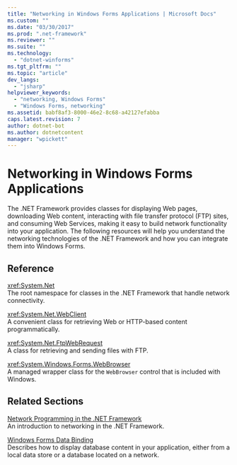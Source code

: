 ```yaml
---
title: "Networking in Windows Forms Applications | Microsoft Docs"
ms.custom: ""
ms.date: "03/30/2017"
ms.prod: ".net-framework"
ms.reviewer: ""
ms.suite: ""
ms.technology: 
  - "dotnet-winforms"
ms.tgt_pltfrm: ""
ms.topic: "article"
dev_langs: 
  - "jsharp"
helpviewer_keywords: 
  - "networking, Windows Forms"
  - "Windows Forms, networking"
ms.assetid: babf8af3-8000-46e2-8c68-a42127efabba
caps.latest.revision: 7
author: dotnet-bot
ms.author: dotnetcontent
manager: "wpickett"
---
```

# Networking in Windows Forms Applications
The .NET Framework provides classes for displaying Web pages, downloading Web content, interacting with file transfer protocol (FTP) sites, and consuming Web Services, making it easy to build network functionality into your application. The following resources will help you understand the networking technologies of the .NET Framework and how you can integrate them into Windows Forms.  
  
## Reference  
 <xref:System.Net>  
 The root namespace for classes in the .NET Framework that handle network connectivity.  
  
 <xref:System.Net.WebClient>  
 A convenient class for retrieving Web or HTTP-based content programmatically.  
  
 <xref:System.Net.FtpWebRequest>  
 A class for retrieving and sending files with FTP.  
  
 <xref:System.Windows.Forms.WebBrowser>  
 A managed wrapper class for the `WebBrowser` control that is included with Windows.  
  
## Related Sections  
 [Network Programming in the .NET Framework](../../../../docs/framework/network-programming/index.md)  
 An introduction to networking in the .NET Framework.  
  
 [Windows Forms Data Binding](../../../../docs/framework/winforms/windows-forms-data-binding.md)  
 Describes how to display database content in your application, either from a local data store or a database located on a network.